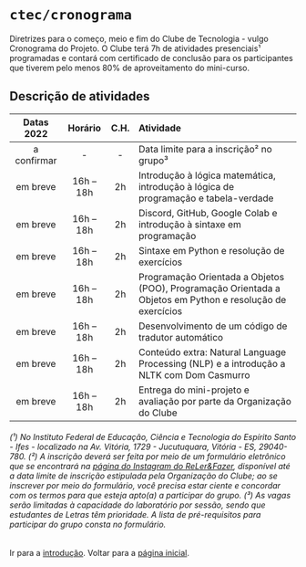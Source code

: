 # <code>ctec/cronograma</code>

Diretrizes para o começo, meio e fim do Clube de Tecnologia - vulgo Cronograma do Projeto.
O Clube terá 7h de atividades presenciais¹ programadas e contará com certificado de conclusão para os participantes que tiverem pelo menos 80% de aproveitamento do mini-curso.

## Descrição de atividades

| Datas 2022  |  Horário  |  C.H.  |  Atividade  |
| :---: | :---: | :---: | :--- |
|  a confirmar |  -  |  -  |  Data limite para a inscrição² no grupo³ |
|  em breve |  16h – 18h |  2h  |  Introdução à lógica matemática, introdução à lógica de programação e tabela-verdade |
|  em breve |  16h – 18h |  2h  |  Discord, GitHub, Google Colab e introdução à sintaxe em programação |
|  em breve |  16h – 18h |  2h  |  Sintaxe em Python e resolução de exercícios |
|  em breve |  16h – 18h |  2h  |  Programação Orientada a Objetos (POO), Programação Orientada a Objetos em Python e resolução de exercícios |
|  em breve |  16h – 18h |  2h  |  Desenvolvimento de um código de tradutor automático |
|  em breve |  16h – 18h |  2h  |  Conteúdo extra: Natural Language Processing (NLP) e a introdução a NLTK com Dom Casmurro  |
|  em breve |  16h – 18h |  2h  |  Entrega do mini-projeto e avaliação por parte da Organização do Clube |

###### (¹) No Instituto Federal de Educação, Ciência e Tecnologia do Espírito Santo - Ifes - localizado na Av. Vitória, 1729 - Jucutuquara, Vitória - ES, 29040-780. (²) A inscrição deverá ser feita por meio de um formulário eletrônico que se encontrará na [página do Instagram do ReLer&Fazer](https://www.instagram.com/relerefazeres), disponível até a data limite de inscrição estipulada pela Organização do Clube; ao se inscrever por meio do formulário, você precisa estar ciente e concordar com os termos para que esteja apto(a) a participar do grupo. (³) As vagas serão limitadas à capacidade do laboratório por sessão, sendo que estudantes de Letras têm prioridade. A lista de pré-requisitos para participar do grupo consta no formulário.

Ir para a [introdução](../main/cap1.md).
Voltar para a [página inicial](https://github.com/fppissarra/ctec).
